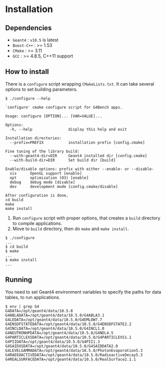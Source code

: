 # Installation

## Dependencies
* `Geant4` : `v10.5` is latest
* `Boost-C++` : >= 1.53
* `CMake` : >= 3.11
* `GCC` : >= 4.8.5, C++11 support

## How to install
There is a `configure` script wrapping `CMakeLists.txt`. It can take several options to set building parameters.
~~~~
$ ./configure --help

`configure' cmake configure script for G4Bench apps.

Usage: configure [OPTION]... [VAR=VALUE]...

Options:
  -h, --help                display this help and exit

Installation directories:
  --prefix=PREFIX           installation prefix [config.cmake]

Fine tuning of the library build:
  --with-geant4-dir=DIR     Geant4 installed dir [config.cmake]
  --with-build-dir=DIR      Set build dir [build]

Enable/disable options: prefix with either --enable- or --disable-
  vis      OpenGL support [enable]
  opt      optimization (O3) [enable]
  debug    debug mode [disable]
  dev      development mode [config.cmake/disable]

After configuration is done,
cd build
make
make install
~~~~

1. Run `configure` script with proper options, that creates a `build` directory to compile applications.
2. Move to `build` directory, then do `make` and `make install`.

~~~~
$ ./configure
...
$ cd build
$ make
...
$ make install
...
~~~~

## Running
You need to set Geant4 environment variables to specify the paths for
data tables, to run applications.

~~~~
$ env | grep G4
G4DATA=/opt/geant4/data/10.5.0
G4ABLADATA=/opt/geant4/data/10.5.0/G4ABLA3.1
G4LEDATA=/opt/geant4/data/10.5.0/G4EMLOW7.7
G4ENSDFSTATEDATA=/opt/geant4/data/10.5.0/G4ENSDFSTATE2.2
G4INCLDATA=/opt/geant4/data/10.5.0/G4INCL1.0
G4NEUTRONHPDATA=/opt/geant4/data/10.5.0/G4NDL4.5
G4PARTICLEXSDATA=/opt/geant4/data/10.5.0/G4PARTICLEXS1.1
G4PIIDATA=/opt/geant4/data/10.5.0/G4PII1.3
G4SAIDXSDATA=/opt/geant4/data/10.5.0/G4SAIDDATA2.0
G4LEVELGAMMADATA=/opt/geant4/data/10.5.0/PhotonEvaporation5.3
G4RADIOACTIVEDATA=/opt/geant4/data/10.5.0/RadioactiveDecay5.3
G4REALSURFACEDATA=/opt/geant4/data/10.5.0/RealSurface2.1.1
~~~~

